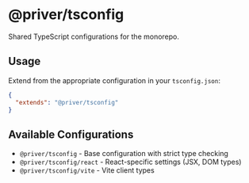 # @priver/tsconfig

Shared TypeScript configurations for the monorepo.

## Usage

Extend from the appropriate configuration in your `tsconfig.json`:

```json
{
  "extends": "@priver/tsconfig"
}
```

## Available Configurations

- `@priver/tsconfig` - Base configuration with strict type checking
- `@priver/tsconfig/react` - React-specific settings (JSX, DOM types)
- `@priver/tsconfig/vite` - Vite client types
